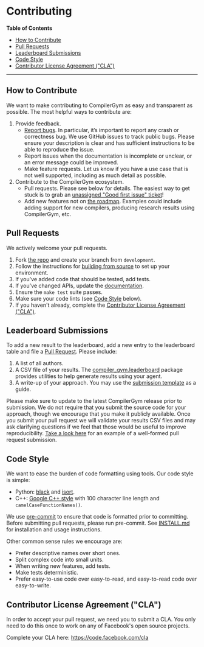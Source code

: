 # Contributing  <!-- omit in toc -->

**Table of Contents**

- [How to Contribute](#how-to-contribute)
- [Pull Requests](#pull-requests)
- [Leaderboard Submissions](#leaderboard-submissions)
- [Code Style](#code-style)
- [Contributor License Agreement ("CLA")](#contributor-license-agreement-cla)

---

## How to Contribute

We want to make contributing to CompilerGym as easy and transparent
as possible. The most helpful ways to contribute are:

1. Provide feedback.
   * [Report bugs](https://github.com/facebookresearch/CompilerGym/issues). In
     particular, it’s important to report any crash or correctness bug. We use
     GitHub issues to track public bugs. Please ensure your description is clear
     and has sufficient instructions to be able to reproduce the issue.
   * Report issues when the documentation is incomplete or unclear, or an error
     message could be improved.
   * Make feature requests. Let us know if you have a use case that is not well
     supported, including as much detail as possible.
1. Contribute to the CompilerGym ecosystem.
   * Pull requests. Please see below for details. The easiest way to get stuck
     is to grab an [unassigned "Good first issue"
     ticket](https://github.com/facebookresearch/CompilerGym/issues?q=is%3Aopen+is%3Aissue+no%3Aassignee+label%3A%22Good+first+issue%22)!
   * Add new features not on [the
     roadmap](https://facebookresearch.github.io/CompilerGym/about.html#roadmap).
     Examples could include adding support for new compilers, producing research
     results using CompilerGym, etc.


## Pull Requests

We actively welcome your pull requests.

1. Fork [the repo](https://github.com/facebookresearch/CompilerGym) and create
   your branch from `development`.
2. Follow the instructions for
   [building from source](https://github.com/facebookresearch/CompilerGym/blob/development/INSTALL.md)
   to set up your environment.
3. If you've added code that should be tested, add tests.
4. If you've changed APIs, update the
   [documentation](https://github.com/facebookresearch/CompilerGym/tree/development/docs/source).
5. Ensure the `make test` suite passes.
6. Make sure your code lints (see [Code Style](#code-style) below).
7. If you haven't already, complete the [Contributor License Agreement
   ("CLA")](#contributor-license-agreement-cla).


## Leaderboard Submissions

To add a new result to the leaderboard, add a new entry to the leaderboard table
and file a [Pull Request](#pull-requests). Please include:

1. A list of all authors.
2. A CSV file of your results. The
   [compiler_gym.leaderboard](https://facebookresearch.github.io/CompilerGym/compiler_gym/leaderboard.html)
   package provides utilities to help generate results using your agent.
3. A write-up of your approach. You may use the [submission
   template]([/leaderboard/SUBMISSION_TEMPLATE.md](https://raw.githubusercontent.com/facebookresearch/CompilerGym/development/leaderboard/SUBMISSION_TEMPLATE.md))
   as a guide.

Please make sure to update to the latest CompilerGym release prior to
submission. We do not require that you submit the source code for your approach,
though we encourage that you make it publicly available. Once you submit your
pull request we will validate your results CSV files and may ask clarifying
questions if we feel that those would be useful to improve reproducibility.
[Take a look here](https://github.com/facebookresearch/CompilerGym/pull/117) for
an example of a well-formed pull request submission.


## Code Style

We want to ease the burden of code formatting using tools. Our code style
is simple:

* Python:
  [black](https://github.com/psf/black/blob/master/docs/the_black_code_style.md)
  and [isort](https://pypi.org/project/isort/).
* C++: [Google C++
  style](https://google.github.io/styleguide/cppguide.html) with 100
  character line length and `camelCaseFunctionNames()`.

We use [pre-commit](https://pre-commit.com/) to ensure that code is formatted
prior to committing. Before submitting pull requests, please run pre-commit. See
[INSTALL.md](https://github.com/facebookresearch/CompilerGym/blob/development/INSTALL.md)
for installation and usage instructions.

Other common sense rules we encourage are:

* Prefer descriptive names over short ones.
* Split complex code into small units.
* When writing new features, add tests.
* Make tests deterministic.
* Prefer easy-to-use code over easy-to-read, and easy-to-read code over
  easy-to-write.


## Contributor License Agreement ("CLA")

In order to accept your pull request, we need you to submit a CLA. You
only need to do this once to work on any of Facebook's open source
projects.

Complete your CLA here: <https://code.facebook.com/cla>
